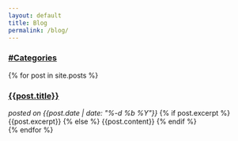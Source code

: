 ```yaml
---
layout: default
title: Blog
permalink: /blog/
---
```

<div id="categories">
  <h3><a href="/blog/categories/">#Categories</a></h3>
</div>

{% for post in site.posts %}
  <div id="post-short">
    <a href="{{post.url}}"><h3>{{post.title}}</h3></a>
    <i>posted on {{post.date | date: "%-d %b %Y"}}</i>
    {% if post.excerpt %}
      {{post.excerpt}}
    {% else %}
      {{post.content}}
    {% endif %}
  </div>
{% endfor %}
